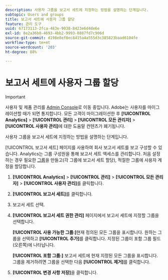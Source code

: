 ```yaml
---
description: 사용자 그룹을 보고서 세트에 지정하는 방법을 설명하는 단계입니다.
subtopic: Users and groups
title: 보고서 세트에 사용자 그룹 할당
feature: 관리 도구
uuid: 67173113-2fca-483e-9038-8423e6d4de6e
exl-id: 8e2a36b8-4693-4bb2-9993-8887fd7c906d
source-git-commit: d198e8ef0ec8415a4a555d3c385823baad6104fe
workflow-type: tm+mt
source-wordcount: '203'
ht-degree: 88%

---
```


# 보고서 세트에 사용자 그룹 할당

>[!IMPORTANT]
>
>사용자 및 제품 관리를 [Admin Console](https://helpx.adobe.com/kr/enterprise/using/admin-console.html)로 이동 중입니다. Adobe는 사용자를 마이그레이션할 때가 되면 통지합니다. 모든 고객이 마이그레이션한 후 **[!UICONTROL Analytics]** > **[!UICONTROL 관리]** > **[!UICONTROL 모든 관리자]** > **[!UICONTROL 사용자 관리]**&#x200B;에 대한 도움말 컨텐츠가 폐기됩니다.

사용자 그룹을 보고서 세트에 지정하는 방법을 설명하는 단계입니다.

[!UICONTROL 보고서 세트] 페이지를 사용하여 회사 보고서 세트를 보고 구성할 수 있습니다. Analytics는 그룹 구성원을 통해 보고서 세트 액세스를 관리합니다. 처음 설정하는 경우 필요한 [그룹](/help/admin/user-management2/c-user-groups/groups.md)을 만들고(각 그룹에 보고서 세트 할당), 적절한 그룹에 사용자 계정을 할당합니다.

1. **[!UICONTROL Analytics]** > **[!UICONTROL 관리]** > **[!UICONTROL 모든 관리자]** > **[!UICONTROL 사용자 관리]**&#x200B;를 클릭합니다.
1. **[!UICONTROL 보고서 세트]**&#x200B;를 클릭합니다.
1. 보고서 세트 선택.
1. **[!UICONTROL 보고서 세트 권한 관리]** 페이지에서 보고서 세트에 지정할 그룹을 선택합니다.

   **[!UICONTROL 사용 가능한 그룹:]**&#x200B;현재 정의된 모든 그룹을 표시합니다. 원하는 그룹을 선택하고 **[!UICONTROL 추가]**&#x200B;를 클릭합니다. 지정된 그룹이 포함 그룹 필드(오른쪽)에 나타납니다.

   **[!UICONTROL 포함 그룹:]** 보고서 세트에 현재 지정된 모든 그룹을 표시합니다. 그룹을 제거하려면 그룹을 선택한 다음 **[!UICONTROL 제거]**&#x200B;를 클릭합니다.
1. **[!UICONTROL 변경 사항 저장]**&#x200B;을 클릭합니다.
